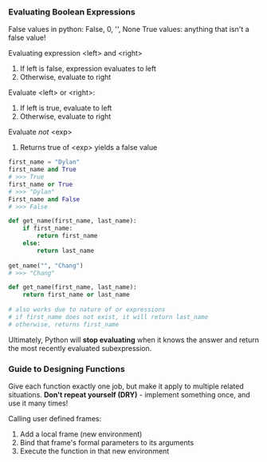 ### Evaluating Boolean Expressions
False values in python: False, 0, '', None
True values: anything that isn't a false value!

Evaluating expression \<left\> and \<right>
1. If left is false, expression evaluates to left
2. Otherwise, evaluate to right

Evaluate \<left> or \<right>:
1. If left is true, evaluate to left
2. Otherwise, evaluate to right

Evaluate *not* \<exp>
1. Returns true of \<exp> yields a false value

```python
first_name = "Dylan"
first_name and True
# >>> True
first_name or True
# >>> "Dylan"
First_name and False
# >>> False

def get_name(first_name, last_name):
	if first_name:
		return first_name
	else:
		return last_name
		
get_name("", "Chang")
# >>> "Chang"

def get_name(first_name, last_name):
	return first_name or last_name
	
# also works due to nature of or expressions
# if first_name does not exist, it will return last_name
# otherwise, returns first_name

```

Ultimately, Python will **stop evaluating** when it knows the answer and return the most recently evaluated subexpression.

### Guide to Designing Functions
Give each function exactly one job, but make it apply to multiple related situations.
	**Don't repeat yourself (DRY)** - implement something once, and use it many times!

Calling user defined frames:
1. Add a local frame (new environment)
2. Bind that frame's formal parameters to its arguments
3. Execute the function in that new environment
